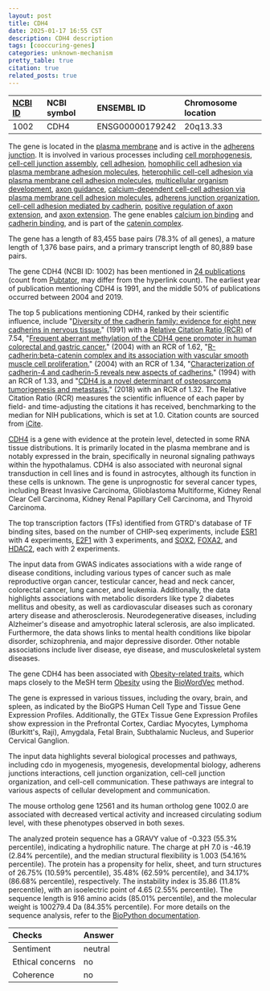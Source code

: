 ```yaml
---
layout: post
title: CDH4
date: 2025-01-17 16:55 CST
description: CDH4 description
tags: [cooccuring-genes]
categories: unknown-mechanism
pretty_table: true
citation: true
related_posts: true
---
```




| [NCBI ID](https://www.ncbi.nlm.nih.gov/gene/1002) | NCBI symbol | ENSEMBL ID | Chromosome location |
| :-------- | :------- | :-------- | :------- |
| 1002  | CDH4 | ENSG00000179242 | 20q13.33 |



The gene is located in the [plasma membrane](https://amigo.geneontology.org/amigo/term/GO:0005886) and is active in the [adherens junction](https://amigo.geneontology.org/amigo/term/GO:0005912). It is involved in various processes including [cell morphogenesis](https://amigo.geneontology.org/amigo/term/GO:0000902), [cell-cell junction assembly](https://amigo.geneontology.org/amigo/term/GO:0007043), [cell adhesion](https://amigo.geneontology.org/amigo/term/GO:0007155), [homophilic cell adhesion via plasma membrane adhesion molecules](https://amigo.geneontology.org/amigo/term/GO:0007156), [heterophilic cell-cell adhesion via plasma membrane cell adhesion molecules](https://amigo.geneontology.org/amigo/term/GO:0007157), [multicellular organism development](https://amigo.geneontology.org/amigo/term/GO:0007275), [axon guidance](https://amigo.geneontology.org/amigo/term/GO:0007411), [calcium-dependent cell-cell adhesion via plasma membrane cell adhesion molecules](https://amigo.geneontology.org/amigo/term/GO:0016339), [adherens junction organization](https://amigo.geneontology.org/amigo/term/GO:0034332), [cell-cell adhesion mediated by cadherin](https://amigo.geneontology.org/amigo/term/GO:0044331), [positive regulation of axon extension](https://amigo.geneontology.org/amigo/term/GO:0045773), and [axon extension](https://amigo.geneontology.org/amigo/term/GO:0048675). The gene enables [calcium ion binding](https://amigo.geneontology.org/amigo/term/GO:0005509) and [cadherin binding](https://amigo.geneontology.org/amigo/term/GO:0045296), and is part of the [catenin complex](https://amigo.geneontology.org/amigo/term/GO:0016342).


The gene has a length of 83,455 base pairs (78.3% of all genes), a mature length of 1,376 base pairs, and a primary transcript length of 80,889 base pairs.


The gene CDH4 (NCBI ID: 1002) has been mentioned in [24 publications](https://pubmed.ncbi.nlm.nih.gov/?term=%22CDH4%22) (count from [Pubtator](https://academic.oup.com/nar/article/47/W1/W587/5494727), may differ from the hyperlink count). The earliest year of publication mentioning CDH4 is 1991, and the middle 50% of publications occurred between 2004 and 2019.


The top 5 publications mentioning CDH4, ranked by their scientific influence, include "[Diversity of the cadherin family: evidence for eight new cadherins in nervous tissue.](https://pubmed.ncbi.nlm.nih.gov/2059658)" (1991) with a [Relative Citation Ratio (RCR)](https://journals.plos.org/plosbiology/article?id=10.1371/journal.pbio.1002541) of 7.54, "[Frequent aberrant methylation of the CDH4 gene promoter in human colorectal and gastric cancer.](https://pubmed.ncbi.nlm.nih.gov/15548679)" (2004) with an RCR of 1.62, "[R-cadherin:beta-catenin complex and its association with vascular smooth muscle cell proliferation.](https://pubmed.ncbi.nlm.nih.gov/15117735)" (2004) with an RCR of 1.34, "[Characterization of cadherin-4 and cadherin-5 reveals new aspects of cadherins.](https://pubmed.ncbi.nlm.nih.gov/7962210)" (1994) with an RCR of 1.33, and "[CDH4 is a novel determinant of osteosarcoma tumorigenesis and metastasis.](https://pubmed.ncbi.nlm.nih.gov/29610525)" (2018) with an RCR of 1.32. The Relative Citation Ratio (RCR) measures the scientific influence of each paper by field- and time-adjusting the citations it has received, benchmarking to the median for NIH publications, which is set at 1.0. Citation counts are sourced from [iCite](https://icite.od.nih.gov).


[CDH4](https://www.proteinatlas.org/ENSG00000179242-CDH4) is a gene with evidence at the protein level, detected in some RNA tissue distributions. It is primarily located in the plasma membrane and is notably expressed in the brain, specifically in neuronal signaling pathways within the hypothalamus. CDH4 is also associated with neuronal signal transduction in cell lines and is found in astrocytes, although its function in these cells is unknown. The gene is unprognostic for several cancer types, including Breast Invasive Carcinoma, Glioblastoma Multiforme, Kidney Renal Clear Cell Carcinoma, Kidney Renal Papillary Cell Carcinoma, and Thyroid Carcinoma.


The top transcription factors (TFs) identified from GTRD's database of TF binding sites, based on the number of CHIP-seq experiments, include [ESR1](https://www.ncbi.nlm.nih.gov/gene/2099) with 4 experiments, [E2F1](https://www.ncbi.nlm.nih.gov/gene/1869) with 3 experiments, and [SOX2](https://www.ncbi.nlm.nih.gov/gene/6657), [FOXA2](https://www.ncbi.nlm.nih.gov/gene/3170), and [HDAC2](https://www.ncbi.nlm.nih.gov/gene/3066), each with 2 experiments.



The input data from GWAS indicates associations with a wide range of disease conditions, including various types of cancer such as male reproductive organ cancer, testicular cancer, head and neck cancer, colorectal cancer, lung cancer, and leukemia. Additionally, the data highlights associations with metabolic disorders like type 2 diabetes mellitus and obesity, as well as cardiovascular diseases such as coronary artery disease and atherosclerosis. Neurodegenerative diseases, including Alzheimer's disease and amyotrophic lateral sclerosis, are also implicated. Furthermore, the data shows links to mental health conditions like bipolar disorder, schizophrenia, and major depressive disorder. Other notable associations include liver disease, eye disease, and musculoskeletal system diseases.


The gene CDH4 has been associated with [Obesity-related traits](https://pubmed.ncbi.nlm.nih.gov/23251661), which maps closely to the MeSH term [Obesity](https://meshb.nlm.nih.gov/record/ui?ui=D009765) using the [BioWordVec](https://www.nature.com/articles/s41597-019-0055-0) method.


The gene is expressed in various tissues, including the ovary, brain, and spleen, as indicated by the BioGPS Human Cell Type and Tissue Gene Expression Profiles. Additionally, the GTEx Tissue Gene Expression Profiles show expression in the Prefrontal Cortex, Cardiac Myocytes, Lymphoma (Burkitt's, Raji), Amygdala, Fetal Brain, Subthalamic Nucleus, and Superior Cervical Ganglion.


The input data highlights several biological processes and pathways, including cdo in myogenesis, myogenesis, developmental biology, adherens junctions interactions, cell junction organization, cell-cell junction organization, and cell-cell communication. These pathways are integral to various aspects of cellular development and communication.


The mouse ortholog gene 12561 and its human ortholog gene 1002.0 are associated with decreased vertical activity and increased circulating sodium level, with these phenotypes observed in both sexes.


The analyzed protein sequence has a GRAVY value of -0.323 (55.3% percentile), indicating a hydrophilic nature. The charge at pH 7.0 is -46.19 (2.84% percentile), and the median structural flexibility is 1.003 (54.16% percentile). The protein has a propensity for helix, sheet, and turn structures of 26.75% (10.59% percentile), 35.48% (62.59% percentile), and 34.17% (86.68% percentile), respectively. The instability index is 35.86 (11.8% percentile), with an isoelectric point of 4.65 (2.55% percentile). The sequence length is 916 amino acids (85.01% percentile), and the molecular weight is 100279.4 Da (84.35% percentile). For more details on the sequence analysis, refer to the [BioPython documentation](https://biopython.org/docs/1.75/api/Bio.SeqUtils.ProtParam.html).





| Checks    | Answer |
| :-------- | :------- |
| Sentiment  | neutral   |
| Ethical concerns | no     |
| Coherence    | no    |